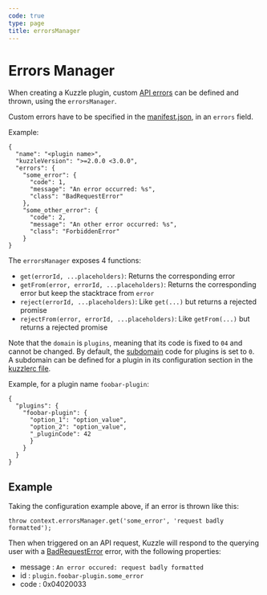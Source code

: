 ```yaml
---
code: true
type: page
title: errorsManager
---
```


# Errors Manager

When creating a Kuzzle plugin, custom [API errors](/core/2/api/essentials/error-codes) can be defined and thrown, using the `errorsManager`.

Custom errors have to be specified in the [manifest.json](/core/2/plugins/guides/manual-setup/prerequisites/#manifest-json), in an `errors` field.

Example:
```
{
  "name": "<plugin name>",
  "kuzzleVersion": ">=2.0.0 <3.0.0",
  "errors": {
    "some_error": {
      "code": 1,
      "message": "An error occurred: %s",
      "class": "BadRequestError"
	},
    "some_other_error": {
      "code": 2,
      "message": "An other error occurred: %s",
      "class": "ForbiddenError"
	}
}
```

The `errorsManager` exposes 4 functions:
  - `get(errorId, ...placeholders)`: Returns the corresponding error
  - `getFrom(error, errorId, ...placeholders)`: Returns the corresponding error but keep the stacktrace from `error`
  - `reject(errorId, ...placeholders)`: Like `get(...)` but returns a rejected promise
  - `rejectFrom(error, errorId, ...placeholders)`: Like `getFrom(...)` but returns a rejected promise

Note that the `domain` is `plugins`, meaning that its code is fixed to `04` and cannot be changed.
By default, the [subdomain](/core/2/plugins/plugin-context/errors/kuzzleerror/) code for plugins is set to `0`. A subdomain can be defined for a plugin in its configuration section in the [kuzzlerc file](/core/2/plugins/guides/manual-setup/config/). 

Example, for a plugin name `foobar-plugin`:

```
{
  "plugins": {
    "foobar-plugin": {
      "option_1": "option_value",
      "option_2": "option_value",
      "_pluginCode": 42
      }
    }
  }
}
```

## Example

Taking the configuration example above, if an error is thrown like this:

`throw context.errorsManager.get('some_error', 'request badly formatted');`

Then when triggered on an API request, Kuzzle will respond to the querying user with a [BadRequestError](/core/2/api/essentials/error-handling/#badrequesterror) error, with the following properties:

- message : `An error occured: request badly formatted`
- id : `plugin.foobar-plugin.some_error`
- code : 0x04020033
